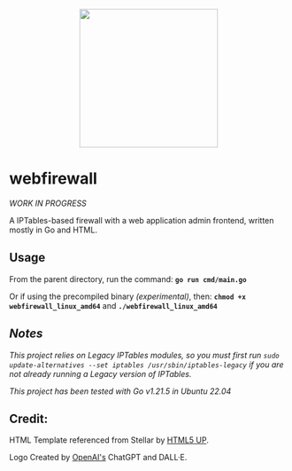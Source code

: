 <p align="center">
  <img src="https://github.com/colto1000/webfirewall/assets/33501061/75eae7b5-5db9-4ac3-afa9-01ac9fb88fce" width="250" height="250">
</p>

# webfirewall

_WORK IN PROGRESS_

A IPTables-based firewall with a web application admin frontend, written mostly in Go and HTML.

## Usage
From the parent directory, run the command: **`go run cmd/main.go`**

Or if using the precompiled binary _(experimental)_, then: **`chmod +x webfirewall_linux_amd64`** and **`./webfirewall_linux_amd64`**

## _**Notes**_

_This project relies on Legacy IPTables modules, so you must first run `sudo update-alternatives --set iptables /usr/sbin/iptables-legacy` if you are not already running a Legacy version of IPTables._

_This project has been tested with Go v1.21.5 in Ubuntu 22.04_

## Credit:

HTML Template referenced from Stellar by [HTML5 UP](html5up.net).

Logo Created by [OpenAI's](https://openai.com/) ChatGPT and DALL·E.
